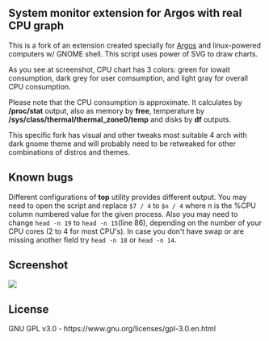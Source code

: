 <h2>System monitor extension for Argos with real CPU graph</h2>

This is a fork of an extension created specially for [Argos](https://github.com/p-e-w/argos) and linux-powered computers w/ GNOME shell.
This script uses power of SVG to draw charts.

As you see at screenshot, CPU chart has 3 colors: green for iowait consumption, dark grey for user comsumption, and light gray for overall CPU consumption.

Please note that the CPU consumption is approximate. It calculates by **/proc/stat** output, also as memory by **free**, temperature by **/sys/class/thermal/thermal_zone0/temp** and disks by **df** outputs.

This specific fork has visual and other tweaks most suitable 4 arch with dark gnome theme and will probably need to be retweaked for other combinations of distros and themes.

<h2>Known bugs</h2>

Different configurations of **top** utility provides different output.
You may need to open the script and replace `$7 / 4` to `$n / 4` where n is the %CPU column numbered value for the given process. Also you may need to change `head -n 19` to `head -n 15`(line 86), depending on the number of your CPU cores (2 to 4 for most CPU's). In case you don't have swap or are missing another field try `head -n 18` or `head -n 14`.

<h2>Screenshot</h2>

![](https://raw.githubusercontent.com/WhiteheadV/sysinfo/master/screen.png)

<h2>License</h2>
GNU GPL v3.0 - https://www.gnu.org/licenses/gpl-3.0.en.html
